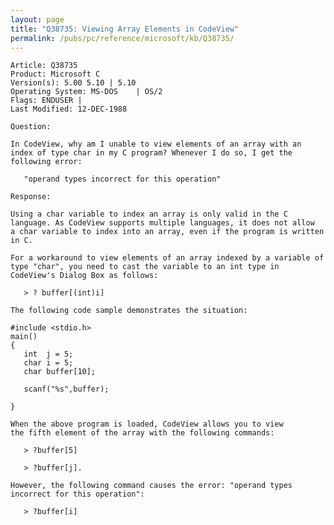 ```yaml
---
layout: page
title: "Q38735: Viewing Array Elements in CodeView"
permalink: /pubs/pc/reference/microsoft/kb/Q38735/
---
```


	Article: Q38735
	Product: Microsoft C
	Version(s): 5.00 5.10 | 5.10
	Operating System: MS-DOS    | OS/2
	Flags: ENDUSER |
	Last Modified: 12-DEC-1988
	
	Question:
	
	In CodeView, why am I unable to view elements of an array with an
	index of type char in my C program? Whenever I do so, I get the
	following error:
	
	   "operand types incorrect for this operation"
	
	Response:
	
	Using a char variable to index an array is only valid in the C
	language. As CodeView supports multiple languages, it does not allow
	a char variable to index into an array, even if the program is written
	in C.
	
	For a workaround to view elements of an array indexed by a variable of
	type "char", you need to cast the variable to an int type in
	CodeView's Dialog Box as follows:
	
	   > ? buffer[(int)i]
	
	The following code sample demonstrates the situation:
	
	#include <stdio.h>
	main()
	{
	   int  j = 5;
	   char i = 5;
	   char buffer[10];
	
	   scanf("%s",buffer);
	
	}
	
	When the above program is loaded, CodeView allows you to view
	the fifth element of the array with the following commands:
	
	   > ?buffer[5]
	
	   > ?buffer[j].
	
	However, the following command causes the error: "operand types
	incorrect for this operation":
	
	   > ?buffer[i]
